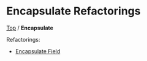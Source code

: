 # Encapsulate Refactorings

[Top](../README.md) / **Encapsulate**

Refactorings:

* [Encapsulate Field](EncapsulateField.md)